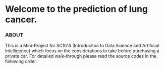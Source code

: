 # Welcome to the prediction of lung cancer.
### ABOUT
This is a Mini-Project for SC1015 (Introduction to Data Science and Artificial Intelligence) which focus on the considerations to take before purchasing a private car. For detailed walk-through please read the source codes in the following order.
